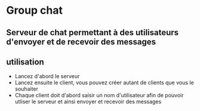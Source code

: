 #  Group chat
## Serveur de chat permettant à des utilisateurs d'envoyer et de recevoir des messages 
## utilisation 
- Lancez d'abord le serveur 
- Lancez ensuite le client, vous pouvez créer autant de clients que vous le souhaiter 
- Chaque client doit d'abord saisir un nom d'utilisateur afin de pouvoir utliser le serveur et ainsi envoyer et recevoir des messages
